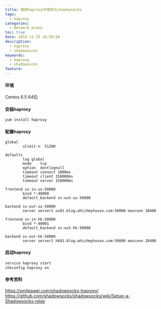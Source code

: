 ```yaml
---
title: 使用haproxy中继优化shadowsocks
tags:
  - haproxy
categories:
  - Network proxy
toc: true
date: 2016-11-25 16:59:04
description: 
  - haproxy
  - shadowsocks
keywords:
  - haproxy
  - shadowsocks
feature:
---
```


#### 环境
Centos 6.5 64位

#### 安装haproxy
``` bash
yum install haproxy
```

#### 配置haproxy
```
global
        ulimit-n  51200

defaults
        log global
        mode    tcp
        option  dontlognull
        timeout connect 1000ms
        timeout client 150000ms
        timeout server 150000ms

frontend ss-in-us-50000
        bind *:40000
        default_backend ss-out-us-50000

backend ss-out-us-50000
        server server1 us01.blog.whichmyhouse.com:50000 maxconn 20480

frontend ss-in-hk-50000
        bind *:40001
        default_backend ss-out-hk-50000

backend ss-out-hk-50000
        server server1 hk01.blog.whichmyhouse.com:50000 maxconn 20480
```
<!-- more -->
#### 启动haproxy
``` bash
service haproxy start
chkconfig haproxy on
```

#### 参考资料
https://smileawei.com/shadowsocks-haproxy/
https://github.com/shadowsocks/shadowsocks/wiki/Setup-a-Shadowsocks-relay

